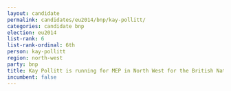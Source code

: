 ```yaml
---
layout: candidate
permalink: candidates/eu2014/bnp/kay-pollitt/
categories: candidate bnp
election: eu2014
list-rank: 6
list-rank-ordinal: 6th
person: kay-pollitt
region: north-west
party: bnp
title: Kay Pollitt is running for MEP in North West for the British National Party
incumbent: false
---
```

